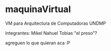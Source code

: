 # maquinaVirtual
VM para Arquitectura de Computadoras UNDMP


Integrantes: 
    Mikel
    Nahuel
    Tobias
    "el preso"?


agreguen lo que quieran aca :P